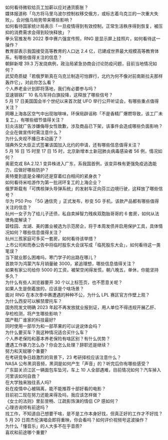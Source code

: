 如何看待微软给员工加薪以应对通货膨胀？  
媒体报道称「乌方将马里乌波尔控制权移交俄方，或标志着乌克兰的一次重大失败」，会对俄乌局势带来哪些影响？  
如何看待国家统计局表示「一旦疫情得到有效控制，正常生活秩序得到恢复，被压抑的消费需求会得到较快释放」？  
拳头官推发布 2022 季中赛六强宣传照，RNG 是显示屏上挂照片，如何看待这一操作？  
教育部表示我国接受高等教育的人口达 2.4 亿，已建成世界最大规模高等教育体系，有哪些值得关注的信息？  
朝鲜新增 39.3 万发烧病例，政治局紧急协商会讨论防疫问题，目前当地情况如何？  
武契奇质疑「若俄罗斯真在乌克兰制造可怕罪行，北约为何不像对前南斯拉夫那样轰炸它」，对此你怎么看？  
个人养老金计划即将落地，我们有必要参与吗？  
亚速钢铁厂 10 名乌军持白旗投降，这释放了哪些信号？  
5 月 17 日美国国会半个世纪以来首次就 UFO 举行公开听证会，有哪些重点值得关注？  
网曝上海各区空气中出现咖啡味，环保局辟谣称「不是香精厂爆燃导致，该工厂未复工」，有哪些细节值得关注？  
妇炎洁就广告涉嫌侮辱女性致歉，涉及商品已下架，该事件会造成哪些负面影响？企业在做宣传时需注意什么？  
为什么央视不播日本动画了？  
瑞典外交大臣正式签署该国加入北约的申请，还有哪些信息值得关注？  
5 月 16 日 15 时至 17 日 15 时，北京新增本土新冠肺炎病毒感染者 56 例，情况如何？  
奥密克戎 BA.2.12.1 变异株进入广东，系我国首例，该变异株有更强免疫逃逸能力，应做好哪些防护？  
奥特曼到底是全裸的还是穿着红白相间的紧身衣？  
如何看待米哈游作为第一批闭环复工的上海企业？  
俄罗斯载有「可携核弹头导弹系统」的发射车正向芬兰边境行驶，这释放了哪些信号？  
华为 P50 Pro 「5G 通信壳 」正式发布，秒变 5G 手机，该款产品都有哪些值得关注的信息？  
杭州一女子为了给儿子还债，私自卖掉智力残疾双胞胎哥哥的 6 套房，如何从法律角度解读？  
碧桂园、龙湖、美的置业被选为示范房企，将于本周发债并启用保护工具，具体情况如何？哪些信息值得关注？  
杭州三孩家庭可多买一套房，如何看待该举措？  
上市公司和而泰公告中将临时股东大会误写成「临死股东大会」，如何看待这一类笔误？  
当下就业那么困难吗，寒门学子的出路在哪儿？  
首款华为鸿蒙汽车月销量破 3000，紧追理想，哪些信息值得关注？  
如果有家公司给你 5000 的工资，被架空闲得发慌，朝八晚五，单休，你能坚持多久？  
为什么有些人浏览器要开 30 个以上标签页，也不愿意关呢？  
如果人生是倒着放的，应该是个啥场景？  
面对 RNG 在本次季中赛遭遇的种种不公，为什么 LPL 赛区官方作壁上观？  
为什么西安可以解禁摩托车？  
国务院发文明确 2023 年起不再发放就业报到证，用人单位不得违规开展乙肝、孕检检测，将产生哪些影响？  
国产鞋厂谁家的科技最好?  
同时使用一部华为和一部苹果的可以说说体会吗？  
为什么要买车？我这种情况适合买什么车？  
个人养老保险和基本养老保险有啥区别？有什么优势？  
遭遇工作暴力怎么办？你会怎么处理？辞职还是继续？  
努力和天赋哪个重要?  
在考研竞争日趋激烈的背景下，23 考研择校应该注意什么？  
NASA 公布黑洞音频，黑洞是如何产生「声音」的？听完后你有哪些感受？  
广东韶关浈江区一辆面包车坠河，车上 10 人全部遇难，目前情况如何？汽车掉入河里该如何自救？  
在大学独来独往丢人吗?  
处在疫情中心被隔离，能不能推荐十部好看的电影？  
目前初二现在努力还能来得及吗，我应该怎样做？  
《女士的法则》里彭昱畅、江疏影饰演的情侣 CP 感如何？  
心理咨询师有前途吗？  
找工作，不知道自己想要干啥，是不是工作本身好找，但真正好的工作才不好找？  
5 月 20 日周杰伦演唱会即将重映，你会看吗？如何评价视频号这波操作？  
为什么「懂音乐」的人大多不在乎音质?  
喜欢和前途哪个重要?  
